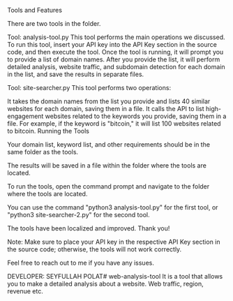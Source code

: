 Tools and Features

There are two tools in the folder.

Tool: analysis-tool.py
This tool performs the main operations we discussed. To run this tool, insert your API key into the API Key section in the source code, and then execute the tool.
Once the tool is running, it will prompt you to provide a list of domain names. After you provide the list, it will perform detailed analysis, website traffic, and subdomain detection for each domain in the list, and save the results in separate files.

Tool: site-searcher.py
This tool performs two operations:

It takes the domain names from the list you provide and lists 40 similar websites for each domain, saving them in a file.
It calls the API to list high-engagement websites related to the keywords you provide, saving them in a file. For example, if the keyword is "bitcoin," it will list 100 websites related to bitcoin.
Running the Tools

Your domain list, keyword list, and other requirements should be in the same folder as the tools.

The results will be saved in a file within the folder where the tools are located.

To run the tools, open the command prompt and navigate to the folder where the tools are located.

You can use the command "python3 analysis-tool.py" for the first tool, or "python3 site-searcher-2.py" for the second tool.

The tools have been localized and improved. Thank you!

Note: Make sure to place your API key in the respective API Key section in the source code; otherwise, the tools will not work correctly.

Feel free to reach out to me if you have any issues.



DEVELOPER: SEYFULLAH POLAT# web-analysis-tool
It is a tool that allows you to make a detailed analysis about a website. Web traffic, region, revenue etc.
